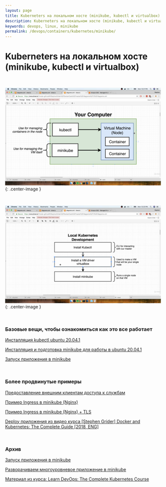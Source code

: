 ```yaml
---
layout: page
title: Kuberneters на локальном хосте (minikube, kubectl и virtualbox)
description: Kuberneters на локальном хосте (minikube, kubectl и virtualbox)
keywords: devops, linux, minikube
permalink: /devops/containers/kubernetes/minikube/
---
```


# Kuberneters на локальном хосте (minikube, kubectl и virtualbox)

<br/>

![your computer](/img/devops/containers/kubernetes/your-computer.png 'your computer'){: .center-image }

<br/>

![Local Kubernetes Development](/img/devops/containers/kubernetes/local-kubernetes-development.png 'Local Kubernetes Development'){: .center-image }

<br/>

### Базовые вещи, чтобы ознакомиться как это все работает

[Инсталляция kubectl ubuntu 20.04.1](//gitops.ru/tools/containers/kubernetes/tools/kubectl/)

[Инсталляция и подготовка minikube для работы в ubuntu 20.04.1](//gitops.ru//containers/kubernetes/minikube/setup/)

[Запуск приложения в minikube](/devops/containers/kubernetes/minikube/run-application/)

<br/>

### Более продвинутые примеры

[Предоставление внешним клиентам доступа к службам](/devops/containers/kubernetes/minikube/svc/)

[Пример Ingress в minikube (Nginx)](/devops/containers/kubernetes/kubeadm/minikube-ingress-nginx/)

[Пример Ingress в minikube (Nginx) + TLS](/devops/containers/kubernetes/kubeadm/minikube-ingress-nginx/tls/)

[Deploy приложения из видео курса [Stephen Grider] Docker and Kubernetes: The Complete Guide [2018, ENG]](/devops/containers/kubernetes/minikube/grider-multi-pod-app-minikube/)

<br/>

### Архив

[Запуск приложения в minikube](/devops/containers/kubernetes/minikube/run-application-archive/)

[Разворачиваем многоуровневое приложение в minikube](/devops/containers/kubernetes/minikube/multi-tier-application/)

[Материал из курса: Learn DevOps: The Complete Kubernetes Course](/devops/containers/kubernetes/minikube/learn-devops-the-complete-kubernetes-course/)
